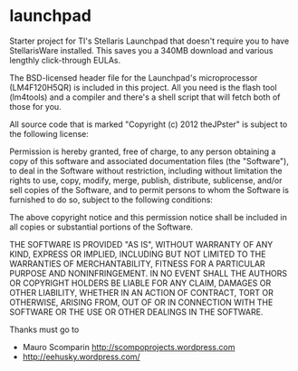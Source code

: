 launchpad
=========

Starter project for TI's Stellaris Launchpad that doesn't require you to have
StellarisWare installed. This saves you a 340MB download and various lengthly
click-through EULAs.
 
The BSD-licensed header file for the Launchpad's microprocessor (LM4F120H5QR)
is included in this project. All you need is the flash tool (lm4tools) and a
compiler and there's a shell script that will fetch both of those for you.

All source code that is marked "Copyright (c) 2012 theJPster" is subject to the following license:

Permission is hereby granted, free of charge, to any person obtaining a copy of this software and associated documentation files (the "Software"), to deal in the Software without restriction, including without limitation the rights to use, copy, modify, merge, publish, distribute, sublicense, and/or sell copies of the Software, and to permit persons to whom the Software is furnished to do so, subject to the following conditions:

The above copyright notice and this permission notice shall be included in all copies or substantial portions of the Software.

THE SOFTWARE IS PROVIDED "AS IS", WITHOUT WARRANTY OF ANY KIND, EXPRESS OR IMPLIED, INCLUDING BUT NOT LIMITED TO THE WARRANTIES OF MERCHANTABILITY, FITNESS FOR A PARTICULAR PURPOSE AND NONINFRINGEMENT. IN NO EVENT SHALL THE AUTHORS OR COPYRIGHT HOLDERS BE LIABLE FOR ANY CLAIM, DAMAGES OR OTHER LIABILITY, WHETHER IN AN ACTION OF CONTRACT, TORT OR OTHERWISE, ARISING FROM, OUT OF OR IN CONNECTION WITH THE SOFTWARE OR THE USE OR OTHER DEALINGS IN THE SOFTWARE.

Thanks must go to

* Mauro Scomparin <http://scompoprojects.wordpress.com>
* http://eehusky.wordpress.com/
